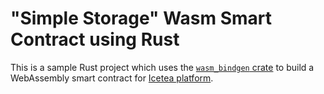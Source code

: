 # "Simple Storage" Wasm Smart Contract using Rust

This is a sample Rust project which uses the [`wasm_bindgen` crate][crate] to
build a WebAssembly smart contract for [Icetea platform][platform].

[platform]: https://icetea.io
[crate]: https://github.com/rustwasm/wasm-bindgen
